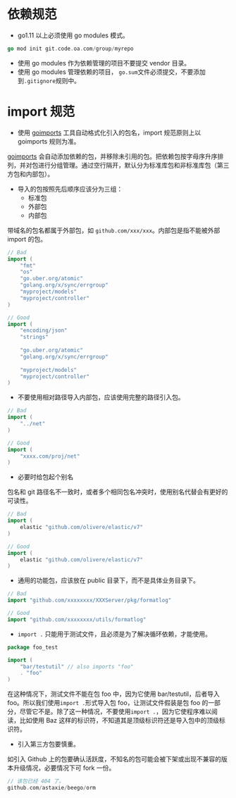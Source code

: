 # 依赖规范
- go1.11 以上必须使用 go modules 模式。
```go
go mod init git.code.oa.com/group/myrepo
```
- 使用 go modules 作为依赖管理的项目不要提交 vendor 目录。
- 使用 go modules 管理依赖的项目， `go.sum`文件必须提交，不要添加到`.gitignore`规则中。

# import 规范
- 使用 [goimports](https://pkg.go.dev/golang.org/x/tools@v0.1.10/cmd/goimports) 工具自动格式化引入的包名，import 规范原则上以 goimports 规则为准。

[goimports](https://pkg.go.dev/golang.org/x/tools@v0.1.10/cmd/goimports) 会自动添加依赖的包，并移除未引用的包。把依赖包按字母序升序排列，并对包进行分组管理。通过空行隔开，默认分为标准库包和非标准库包（第三方包和内部包）。

- 导入的包按照先后顺序应该分为三组：
    * 标准包
    * 外部包
    * 内部包

带域名的包名都属于外部包，如 `github.com/xxx/xxx`。内部包是指不能被外部 import 的包。
```go
// Bad
import (
	"fmt"
	"os"
	"go.uber.org/atomic"
	"golang.org/x/sync/errgroup"
	"myproject/models"
    "myproject/controller"
)

// Good
import (
	"encoding/json"
    "strings"
	
	"go.uber.org/atomic"
	"golang.org/x/sync/errgroup"
	
	"myproject/models"
    "myproject/controller"
)
```
- 不要使用相对路径导入内部包，应该使用完整的路径引入包。

```go
// Bad
import (
    "../net"
)

// Good
import (
    "xxxx.com/proj/net"
)
```
- 必要时给包起个别名

包名和 git 路径名不一致时，或者多个相同包名冲突时，使用别名代替会有更好的可读性。
```go
// Bad
import (
	elastic "github.com/olivere/elastic/v7"
)

// Good
import (
	elastic "github.com/olivere/elastic/v7"
)
```
- 通用的功能包，应该放在 public 目录下，而不是具体业务目录下。

```go
// Bad
import "github.com/xxxxxxxx/XXXServer/pkg/formatlog"

// Good
import "github.com/xxxxxxxx/utils/formatlog"
```
- `import .` 只能用于测试文件，且必须是为了解决循环依赖，才能使用。

```go
package foo_test

import (
	"bar/testutil" // also imports "foo"
	. "foo"
)
```
在这种情况下，测试文件不能在包 foo 中，因为它使用 bar/testutil，后者导入 foo。所以我们使用`import .`形式导入包 foo，让测试文件假装是包 foo 的一部分，尽管它不是。除了这一种情况，不要使用`import .`，因为它使程序难以阅读，比如使用 Baz 这样的标识符，不知道其是顶级标识符还是导入包中的顶级标识符。

- 引入第三方包要慎重。

如引入 Github 上的包要确认活跃度，不知名的包可能会被下架或出现不兼容的版本升级情况，必要情况下可 fork 一份。
```go
// 该包已经 404 了。
github.com/astaxie/beego/orm
```